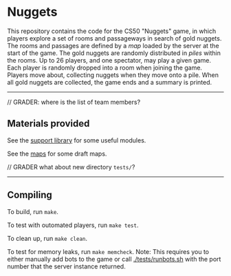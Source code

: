 # Nuggets

This repository contains the code for the CS50 "Nuggets" game, in which players explore a set of rooms and passageways in search of gold nuggets.
The rooms and passages are defined by a *map* loaded by the server at the start of the game.
The gold nuggets are randomly distributed in *piles* within the rooms.
Up to 26 players, and one spectator, may play a given game.
Each player is randomly dropped into a room when joining the game.
Players move about, collecting nuggets when they move onto a pile.
When all gold nuggets are collected, the game ends and a summary is printed.

***


// GRADER: where is the list of team members?

## Materials provided

See the [support library](support/README.md) for some useful modules.

See the [maps](maps/README.md) for some draft maps.

// GRADER what about new directory `tests/`?

***

## Compiling

To build, run `make`.

To test with outomated players, run `make test`.

To clean up, run `make clean`.

To test for memory leaks, run `make memcheck`. Note: This requires you to either manually add bots to the game or call [./tests/runbots.sh](./tests/runbots.sh) with the port number that the server instance returned.
